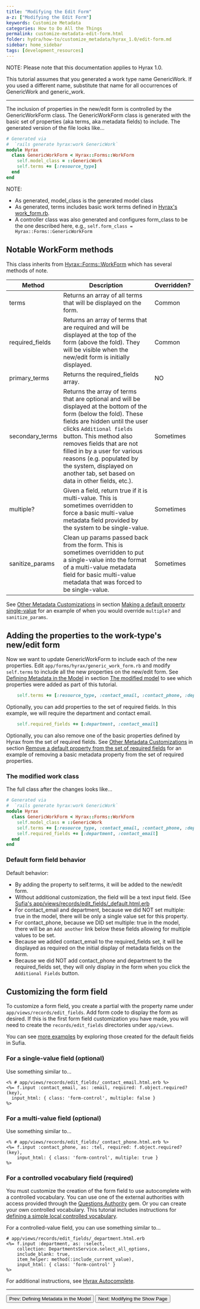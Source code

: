 ```yaml
---
title: "Modifying the Edit Form"
a-z: ["Modifying the Edit Form"]
keywords: Customize Metadata
categories: How to Do All the Things
permalink: customize-metadata-edit-form.html
folder: hydra/how-to/customize_metadata/hyrax_1.0/edit-form.md
sidebar: home_sidebar
tags: [development_resources]
---
```


NOTE: Please note that this documentation applies to Hyrax 1.0.

This tutorial assumes that you generated a work type name GenericWork.  If you used a different name, substitute that name for all occurrences of GenericWork and generic_work.

---

The inclusion of properties in the new/edit form is controlled by the GenericWorkForm class.  The GenericWorkForm class is generated with the basic set of properties (aka terms, aka metadata fields) to include.  The generated version of the file looks like...

```ruby
# Generated via
#  `rails generate hyrax:work GenericWork`
module Hyrax
  class GenericWorkForm < Hyrax::Forms::WorkForm
    self.model_class = ::GenericWork
    self.terms += [:resource_type]
  end
end
```

NOTE: 
- As generated, model_class is the generated model class
- As generated, terms includes basic work terms defined in [Hyrax's work_form.rb](https://github.com/samvera/hyrax/blob/master/app/forms/hyrax/forms/work_form.rb).
- A controller class was also generated and configures form_class to be the one described here, e.g., `self.form_class = Hyrax::Forms::GenericWorkForm` 
 

## Notable WorkForm methods

This class inherits from [Hyrax::Forms::WorkForm](https://github.com/samvera/hyrax/blob/master/app/forms/hyrax/forms/work_form.rb) which has several methods of note.

| Method | Description | Overridden? |
| ------ | ----------- | ----------- |
| terms | Returns an array of all terms that will be displayed on the form. | Common |
| required_fields | Returns an array of terms that are required and will be displayed at the top of the form (above the fold).  They will be visible when the new/edit form is initially displayed. | Common |
| primary_terms | Returns the required_fields array. | NO |
| secondary_terms | Returns the array of terms that are optional and will be displayed at the bottom of the form (below the fold).  These fields are hidden until the user clicks `Additional fields` button.  This method also removes fields that are not filled in by a user for various reasons (e.g. populated by the system, displayed on another tab, set based on data in other fields, etc.). | Sometimes |
| multiple? | Given a field, return true if it is multi-value.  This is sometimes overridden to force a basic multi-value metadata field provided by the system to be single-value. | Sometimes |
| sanitize_params | Clean up params passed back from the form.  This is sometimes overridden to put a single-value into the format of a multi-value metadata field for basic multi-value metadata that was forced to be single-value. | Sometimes |

See [Other Metadata Customizations](customize-metadata-other-customizations.html) in section [Making a default property single-value](customize-metadata-other-customizations.html#making-a-default-property-single-value) for an example of when you would override `multiple?` and `sanitize_params`.


## Adding the properties to the work-type's new/edit form

Now we want to update GenericWorkForm to include each of the new properties.  Edit `app/forms/hyrax/generic_work_form.rb` and modify `self.terms` to include all the new properties on the new/edit form.  See [Defining Metadata in the Model](customize-metadata-model.html) in section [The modified model](customize-metadata-model.html#the-modified-model) to see which properties were added as part of this tutorial.

```ruby
    self.terms += [:resource_type, :contact_email, :contact_phone, :department]
```

Optionally, you can add properties to the set of required fields.  In this example, we will require the department and contact email.
```ruby
    self.required_fields += [:department, :contact_email] 
```

Optionally, you can also remove one of the basic properties defined by Hyrax from the set of required fields.  See [Other Metadata Customizations](customize-metadata-other-customizations.html) in section [Remove a default property from the set of required fields](customize-metadata-other-customizations.html#remove-a-default-property-from-the-set-of-required-fields) for an example of removing a basic metadata property from the set of required properties.


### The modified work class

The full class after the changes looks like...

```ruby
# Generated via
#  `rails generate hyrax:work GenericWork`
module Hyrax
  class GenericWorkForm < Hyrax::Forms::WorkForm
    self.model_class = ::GenericWork
    self.terms += [:resource_type, :contact_email, :contact_phone, :department]
    self.required_fields += [:department, :contact_email] 
  end
end
```

### Default form field behavior

Default behavior:
- By adding the property to self.terms, it will be added to the new/edit form.
- Without additional customization, the field will be a text input field.  (See [Sufia's app/views/records/edit_fields/_default.html.erb](https://github.com/samvera/sufia/blob/master/app/views/records/edit_fields/_default.html.erb)
- For contact_email and department, because we did NOT set multiple: true in the model, there will be only a single value set for this property.
- For contact_phone, because we DID set multiple: true in the model, there will be an `Add another` link below these fields allowing for multiple values to be set.
- Because we added contact_email to the required_fields set, it will be displayed as required on the initial display of metadata fields on the form. 
- Because we did NOT add contact_phone and department to the required_fields set, they will only display in the form when you click the `Additional Fields` button.


## Customizing the form field

To customize a form field, you create a partial with the property name under `app/views/records/edit_fields`.  Add form code to display the form as desired.  If this is the first form field customization you have made, you will need to create the `records/edit_fields` directories under `app/views`.

You can see [more examples](https://github.com/samvera/hyrax/tree/master/app/views/records/edit_fields) by exploring those created for the default fields in Sufia.

### For a single-value field (optional)

Use something similar to...
```erb
<% # app/views/records/edit_fields/_contact_email.html.erb %>
<%= f.input :contact_email, as: :email, required: f.object.required?(key),
  input_html: { class: 'form-control', multiple: false }
%>
```

### For a multi-value field (optional)

Use something similar to...
```erb
<% # app/views/records/edit_fields/_contact_phone.html.erb %>
<%= f.input :contact_phone, as: :tel, required: f.object.required?(key),
    input_html: { class: 'form-control', multiple: true }
%>
```

### For a controlled vocabulary field (required)

You must customize the creation of the form field to use autocomplete with a controlled vocabulary.  You can use one of the external authorities with access provided through the [Questions Authority]() gem.  Or you can create your own controlled vocabulary.  This tutorial includes instructions for [defining a simple local controlled vocabulary](customizing-metadata-controlled-vocabulary.html).


For a controlled-value field, you can use something similar to...

```erb
# app/views/records/edit_fields/_department.html.erb
<%= f.input :department, as: :select,
    collection: DepartmentsService.select_all_options,
    include_blank: true,
    item_helper: method(:include_current_value),
    input_html: { class: 'form-control' }
%>
```

For additional instructions, see [Hyrax Autocomplete](https://github.com/samvera/hyrax/wiki/Autocomplete-in-Hyrax).

---

<p><a href="customize-metadata-model.html"><button type="button" class="btn btn-primary">Prev: Defining Metadata in the Model</button></a>  <a href="customize-metadata-show-page.html"><button type="button" class="btn btn-primary">Next: Modifying the Show Page</button></a></p>

